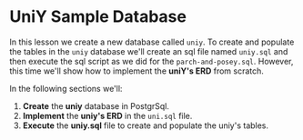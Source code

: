 # UniY Sample Database

In this lesson we create a new database called `uniy`. To create and populate the tables in the `uniy` database we'll create an sql file named `uniy.sql` and then execute the sql script as we did for the `parch-and-posey.sql`. However, this time we'll  show how to implement the **uniY's ERD** from scratch.

In the following sections we'll:

1. **Create** the **uniy** database in PostgrSql.
2. **Implement** the **uniy's ERD** in the `uni.sql` file.
3. **Execute** the **uniy.sql** file to create and populate the uniy's tables.

